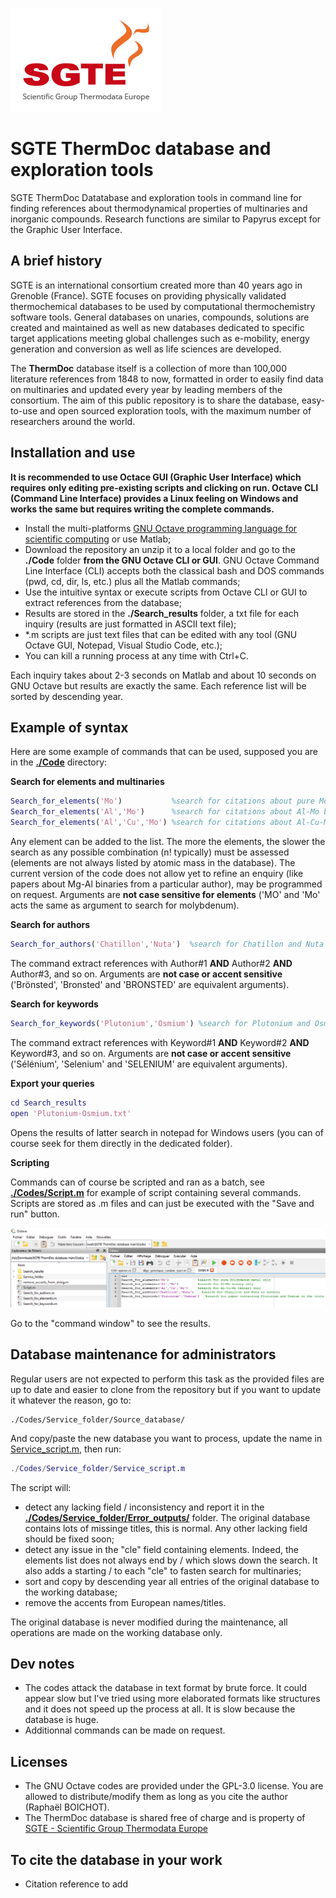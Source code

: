 ![](SGTE.gif)

# SGTE ThermDoc database and exploration tools

SGTE ThermDoc Datatabase and exploration tools in command line for finding references about thermodynamical properties of multinaries and inorganic compounds. Research functions are similar to Papyrus except for the Graphic User Interface.

## A brief history

SGTE is an international consortium created more than 40 years ago in Grenoble (France). SGTE focuses on providing physically validated thermochemical databases to be used by computational thermochemistry software tools. General databases on unaries, compounds, solutions are created and maintained as well as new databases dedicated to specific target applications meeting global challenges such as e-mobility, energy generation and conversion as well as life sciences are developed. 

The **ThermDoc** database itself is a collection of more than 100,000 literature references from 1848 to now, formatted in order to easily find data on multinaries and updated every year by leading members of the consortium. The aim of this public repository is to share the database, easy-to-use and open sourced exploration tools, with the maximum number of researchers around the world.

## Installation and use

**It is recommended to use Octace GUI (Graphic User Interface) which requires only editing pre-existing scripts and clicking on run. Octave CLI (Command Line Interface) provides a Linux feeling on Windows and works the same but requires writing the complete commands.**

- Install the multi-platforms [GNU Octave programming language for scientific computing](https://octave.org/) or use Matlab;
- Download the repository an unzip it to a local folder and go to the **./Code** folder **from the GNU Octave CLI or GUI**. GNU Octave Command Line Interface (CLI) accepts both the classical bash and DOS commands (pwd, cd, dir, ls, etc.) plus all the Matlab commands;
- Use the intuitive syntax or execute scripts from Octave CLI or GUI to extract references from the database; 
- Results are stored in the **./Search_results** folder, a txt file for each inquiry (results are just formatted in ASCII text file);
- *.m scripts are just text files that can be edited with any tool (GNU Octave GUI, Notepad, Visual Studio Code, etc.);
- You can kill a running process at any time with Ctrl+C.

Each inquiry takes about 2-3 seconds on Matlab and about 10 seconds on GNU Octave but results are exactly the same. Each reference list will be sorted by descending year.

## Example of syntax
Here are some example of commands that can be used, supposed you are in the **[./Code](/Codes)** directory:

**Search for elements and multinaries**
```matlab
Search_for_elements('Mo')           %search for citations about pure Molybdenum metal only
Search_for_elements('Al','Mo')      %search for citations about Al-Mo binary only
Search_for_elements('Al','Cu','Mo') %search for citations about Al-Cu-Mo ternary only
```
Any element can be added to the list. The more the elements, the slower the search as any possible combination (n! typically) must be assessed (elements are not always listed by atomic mass in the database). The current version of the code does not allow yet to refine an enquiry (like papers about Mg-Al binaries from a particular author), may be programmed on request. Arguments are **not case sensitive for elements** ('MO' and 'Mo' acts the same as argument to search for molybdenum).

**Search for authors**
```matlab
Search_for_authors('Chatillon','Nuta')  %search for Chatillon and Nuta as authors
```
The command extract references with Author#1 **AND** Author#2 **AND** Author#3, and so on. Arguments are **not case or accent sensitive** ('Brönsted', 'Bronsted' and 'BRONSTED' are equivalent arguments).

**Search for keywords**
```matlab
Search_for_keywords('Plutonium','Osmium') %search for Plutonium and Osmium in the title
```
The command extract references with Keyword#1 **AND** Keyword#2 **AND** Keyword#3, and so on. Arguments are **not case or accent sensitive** ('Sélénium', 'Selenium' and 'SELENIUM' are equivalent arguments).

**Export your queries**
```matlab
cd Search_results
open 'Plutonium-Osmium.txt' 
```
Opens the results of latter search in notepad for Windows users (you can of course seek for them directly in the dedicated folder).

**Scripting**

Commands can of course be scripted and ran as a batch, see **[./Codes/Script.m](/Codes/Script.m)** for example of script containing several commands. Scripts are stored as .m files and can just be executed with the "Save and run" button.

![](/Scripting.png)

Go to the "command window" to see the results.

## Database maintenance for administrators

Regular users are not expected to perform this task as the provided files are up to date and easier to clone from the repository but if you want to update it whatever the reason, go to:
```
./Codes/Service_folder/Source_database/
```
And copy/paste the new database you want to process, update the name in [Service_script.m](/Codes/Service_folder/Service_script.m#L6), then run:
```matlab
./Codes/Service_folder/Service_script.m
```
The script will:
- detect any lacking field / inconsistency and report it in the **[./Codes/Service_folder/Error_outputs/](/Codes/Service_folder/Error_outputs)** folder. The original database contains lots of missinge titles, this is normal. Any other lacking field should be fixed soon;
- detect any issue in the "cle" field containing elements. Indeed, the elements list does not always end by / which slows down the search. It also adds a starting / to each "cle" to fasten search for multinaries;
- sort and copy by descending year all entries of the original database to the working database;
- remove the accents from European names/titles.

The original database is never modified during the maintenance, all operations are made on the working database only.

## Dev notes
- The codes attack the database in text format by brute force. It could appear slow but I've tried using more elaborated formats like structures and it does not speed up the process at all. It is slow because the database is huge.
- Additionnal commands can be made on request.

## Licenses

- The GNU Octave codes are provided under the GPL-3.0 license. You are allowed to distribute/modify them as long as you cite the author (Raphaël BOICHOT).
- The ThermDoc database is shared free of charge and is property of [SGTE - Scientific Group Thermodata Europe](https://www.sgte.net/en/)

## To cite the database in your work
- Citation reference to add
